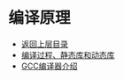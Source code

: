 # 编译原理

* [返回上层目录](../cs-courses.md)
* [编译过程、静态库和动态库](compilation-process-and-link-library/compilation-process-and-link-library.md)
* [GCC编译器介绍](gcc-compiler-introduction/gcc-compiler-introduction.md)

